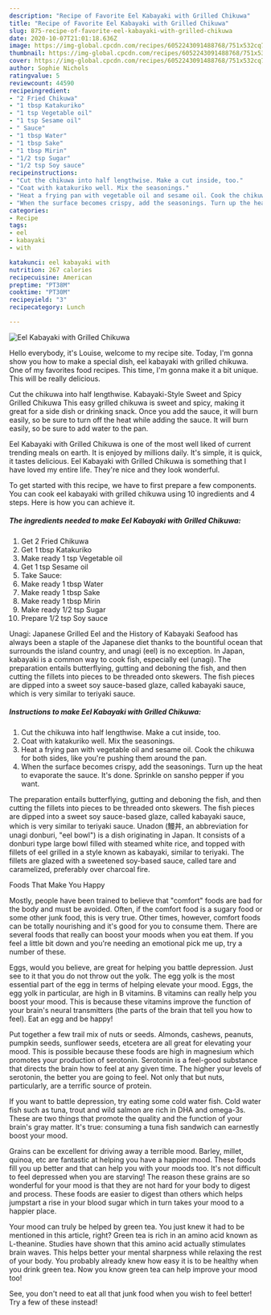 ```yaml
---
description: "Recipe of Favorite Eel Kabayaki with Grilled Chikuwa"
title: "Recipe of Favorite Eel Kabayaki with Grilled Chikuwa"
slug: 875-recipe-of-favorite-eel-kabayaki-with-grilled-chikuwa
date: 2020-10-07T21:01:18.636Z
image: https://img-global.cpcdn.com/recipes/6052243091488768/751x532cq70/eel-kabayaki-with-grilled-chikuwa-recipe-main-photo.jpg
thumbnail: https://img-global.cpcdn.com/recipes/6052243091488768/751x532cq70/eel-kabayaki-with-grilled-chikuwa-recipe-main-photo.jpg
cover: https://img-global.cpcdn.com/recipes/6052243091488768/751x532cq70/eel-kabayaki-with-grilled-chikuwa-recipe-main-photo.jpg
author: Sophie Nichols
ratingvalue: 5
reviewcount: 44590
recipeingredient:
- "2 Fried Chikuwa"
- "1 tbsp Katakuriko"
- "1 tsp Vegetable oil"
- "1 tsp Sesame oil"
- " Sauce"
- "1 tbsp Water"
- "1 tbsp Sake"
- "1 tbsp Mirin"
- "1/2 tsp Sugar"
- "1/2 tsp Soy sauce"
recipeinstructions:
- "Cut the chikuwa into half lengthwise. Make a cut inside, too."
- "Coat with katakuriko well. Mix the seasonings."
- "Heat a frying pan with vegetable oil and sesame oil. Cook the chikuwa for both sides, like you&#39;re pushing them around the pan."
- "When the surface becomes crispy, add the seasonings. Turn up the heat to evaporate the sauce. It&#39;s done. Sprinkle on sansho pepper if you want."
categories:
- Recipe
tags:
- eel
- kabayaki
- with

katakunci: eel kabayaki with 
nutrition: 267 calories
recipecuisine: American
preptime: "PT38M"
cooktime: "PT30M"
recipeyield: "3"
recipecategory: Lunch

---
```



![Eel Kabayaki with Grilled Chikuwa](https://img-global.cpcdn.com/recipes/6052243091488768/751x532cq70/eel-kabayaki-with-grilled-chikuwa-recipe-main-photo.jpg)

Hello everybody, it's Louise, welcome to my recipe site. Today, I'm gonna show you how to make a special dish, eel kabayaki with grilled chikuwa. One of my favorites food recipes. This time, I'm gonna make it a bit unique. This will be really delicious.

Cut the chikuwa into half lengthwise. Kabayaki-Style Sweet and Spicy Grilled Chikuwa This easy grilled chikuwa is sweet and spicy, making it great for a side dish or drinking snack. Once you add the sauce, it will burn easily, so be sure to turn off the heat while adding the sauce. It will burn easily, so be sure to add water to the pan.

Eel Kabayaki with Grilled Chikuwa is one of the most well liked of current trending meals on earth. It is enjoyed by millions daily. It's simple, it is quick, it tastes delicious. Eel Kabayaki with Grilled Chikuwa is something that I have loved my entire life. They're nice and they look wonderful.


To get started with this recipe, we have to first prepare a few components. You can cook eel kabayaki with grilled chikuwa using 10 ingredients and 4 steps. Here is how you can achieve it.

<!--inarticleads1-->

##### The ingredients needed to make Eel Kabayaki with Grilled Chikuwa:

1. Get 2 Fried Chikuwa
1. Get 1 tbsp Katakuriko
1. Make ready 1 tsp Vegetable oil
1. Get 1 tsp Sesame oil
1. Take  Sauce:
1. Make ready 1 tbsp Water
1. Make ready 1 tbsp Sake
1. Make ready 1 tbsp Mirin
1. Make ready 1/2 tsp Sugar
1. Prepare 1/2 tsp Soy sauce


Unagi: Japanese Grilled Eel and the History of Kabayaki Seafood has always been a staple of the Japanese diet thanks to the bountiful ocean that surrounds the island country, and unagi (eel) is no exception. In Japan, kabayaki is a common way to cook fish, especially eel (unagi). The preparation entails butterflying, gutting and deboning the fish, and then cutting the fillets into pieces to be threaded onto skewers. The fish pieces are dipped into a sweet soy sauce-based glaze, called kabayaki sauce, which is very similar to teriyaki sauce. 

<!--inarticleads2-->

##### Instructions to make Eel Kabayaki with Grilled Chikuwa:

1. Cut the chikuwa into half lengthwise. Make a cut inside, too.
1. Coat with katakuriko well. Mix the seasonings.
1. Heat a frying pan with vegetable oil and sesame oil. Cook the chikuwa for both sides, like you&#39;re pushing them around the pan.
1. When the surface becomes crispy, add the seasonings. Turn up the heat to evaporate the sauce. It&#39;s done. Sprinkle on sansho pepper if you want.


The preparation entails butterflying, gutting and deboning the fish, and then cutting the fillets into pieces to be threaded onto skewers. The fish pieces are dipped into a sweet soy sauce-based glaze, called kabayaki sauce, which is very similar to teriyaki sauce. Unadon (鰻丼, an abbreviation for unagi donburi, &#34;eel bowl&#34;) is a dish originating in Japan. It consists of a donburi type large bowl filled with steamed white rice, and topped with fillets of eel grilled in a style known as kabayaki, similar to teriyaki. The fillets are glazed with a sweetened soy-based sauce, called tare and caramelized, preferably over charcoal fire. 

Foods That Make You Happy


Mostly, people have been trained to believe that "comfort" foods are bad for the body and must be avoided. Often, if the comfort food is a sugary food or some other junk food, this is very true. Other times, however, comfort foods can be totally nourishing and it's good for you to consume them. There are several foods that really can boost your moods when you eat them. If you feel a little bit down and you're needing an emotional pick me up, try a number of these.

Eggs, would you believe, are great for helping you battle depression. Just see to it that you do not throw out the yolk. The egg yolk is the most essential part of the egg in terms of helping elevate your mood. Eggs, the egg yolk in particular, are high in B vitamins. B vitamins can really help you boost your mood. This is because these vitamins improve the function of your brain's neural transmitters (the parts of the brain that tell you how to feel). Eat an egg and be happy!

Put together a few trail mix of nuts or seeds. Almonds, cashews, peanuts, pumpkin seeds, sunflower seeds, etcetera are all great for elevating your mood. This is possible because these foods are high in magnesium which promotes your production of serotonin. Serotonin is a feel-good substance that directs the brain how to feel at any given time. The higher your levels of serotonin, the better you are going to feel. Not only that but nuts, particularly, are a terrific source of protein.

If you want to battle depression, try eating some cold water fish. Cold water fish such as tuna, trout and wild salmon are rich in DHA and omega-3s. These are two things that promote the quality and the function of your brain's gray matter. It's true: consuming a tuna fish sandwich can earnestly boost your mood. 

Grains can be excellent for driving away a terrible mood. Barley, millet, quinoa, etc are fantastic at helping you have a happier mood. These foods fill you up better and that can help you with your moods too. It's not difficult to feel depressed when you are starving! The reason these grains are so wonderful for your mood is that they are not hard for your body to digest and process. These foods are easier to digest than others which helps jumpstart a rise in your blood sugar which in turn takes your mood to a happier place.

Your mood can truly be helped by green tea. You just knew it had to be mentioned in this article, right? Green tea is rich in an amino acid known as L-theanine. Studies have shown that this amino acid actually stimulates brain waves. This helps better your mental sharpness while relaxing the rest of your body. You probably already knew how easy it is to be healthy when you drink green tea. Now you know green tea can help improve your mood too!

See, you don't need to eat all that junk food when you wish to feel better! Try a few of these instead!

